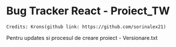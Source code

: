 # Bug Tracker React - Proiect_TW
    Credits: Krons(github link: https://github.com/sorinalex21)
Pentru updates si procesul de creare proiect - Versionare.txt
